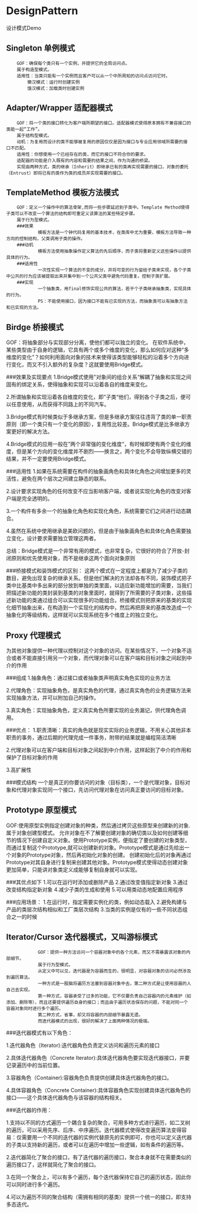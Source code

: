 DesignPattern
====
设计模式Demo



Singleton 单例模式
------
        GOF：确保每个类只有一个实例，并提供它的全局访问点。
        属于构造型模式。
        适用性：当类只能有一个实例而且客户可以从一个中所周知的访问点访问它时。
            懒汉模式：运行时创建实例
            饿汉模式：加载类时创建实例
    
Adapter/Wrapper 适配器模式
------
        GOF：将一个类的接口转化为客户端所期望的接口。适配器模式使得原本拥有不兼容接口的类能一起“工作”。
        属于结构型模式。
        动机：为复用而设计的类不能够被复用的原因仅仅是因为接口与专业应用领域所需要的接口不匹配。
        适用性：你想使用一个已经存在的类，而它的接口不符合你的要求。
        适配器的功能是介入既有的内容和需要的结果之间，作为沟通的桥梁。
        实现由两种方式，类的继承（Inherit）即继承已有的类再实现需要的接口，对象的委托（Entrust）即将已有的类作为类的成员并实现需要的接口。
        

TemplateMethod 模板方法模式
------
        GOF：定义一个操作中的算法骨架,而将一些步骤延迟到子类中。Template Method使得子类可以不改变一个算法的结构即可重定义该算法的某些特定步骤。
        属于行为型模式。
        ###效果
                模板方法是一个钟代码复用的基本技术，在类库中尤为重要，模板方法导致一种方向的控制结构，父类调用子类的操作。
        ###动机
                模板方法使用抽象操作定义算法的先后顺序，而子类将重新定义这些操作以提供具体的行为。
        ###适用性
                一次性实现一个算法的不变的成分，并将可变的行为留给子类来实现，各个子类中公共的行为应该被提取出来并集中到一个公共父类中避免代码重复。控制子类扩展。
        ###实现
                一个抽象类，用final修饰实现公共的算法，若干个子类继承抽象类，实现具体的行为。
                PS：不能使用接口，因为接口不能有已实现的方法，而抽象类可以有抽象方法和已实现的方法。
    
Birdge 桥接模式
------
GOF：将抽象部分与实现部分分离，使他们都可以独立的变化。
在软件系统中，某些类型由于自身的逻辑，它具有两个或多个维度的变化，那么如何应对这种“多维度的变化”？如何利用面向对象的技术来使得该类型能够轻松的沿着多个方向进行变化，而又不引入额外的复杂度？这就要使用Bridge模式。

###效果及实现要点
  1.Bridge模式使用"对象间的组合关系“解耦了抽象和实现之间固有的绑定关系，使得抽象和实现可以沿着各自的维度来变化。
  
  2.所谓抽象和实现沿着各自维度的变化，即”子类“他们，得到各个子类之后，便可以任意使用，从而获得不同路上的不同汽车。
  
  3.Bridge模式有时候类似于多继承方案，但是多继承方案往往违背了类的单一职责原则（即一个类只有一个变化的原因），复用性比较差。Bridge模式是比多继承方案更好的解决方法。
  
  4.Bridge模式的应用一般在”两个非常强的变化维度“，有时候即使有两个变化的维度，但是某个方向的变化维度并不剧烈——换言之，两个变化不会导致纵横交错的结果，并不一定要使用Bridge模式。
  
###适用性
  1.如果在系统需要在构件的抽象画角色和具体化角色之间增加更多的灵活性，避免在两个层次之间建立静态的联系。
  
  2.设计要求实现角色的任何改变不应当影响客户端，或者说实现化角色的改变对客户端是完全透明的。
  
  3.一个构件有多余一个的抽象化角色和实现化角色，系统需要它们之间进行动态耦合。
  
  4.虽然在系统中使用继承是美欧问题的，但是由于抽象画角色和具体化角色需要独立变化，设计要求需要独立管理这两者。
  
  总结：Bridge模式是一个非常有用的模式，也非常复杂，它很好的符合了开放-封闭原则和优先使用对象，而不是继承这两个面向对象原则
  
###桥接模式和装饰模式的区别：
  这两个模式在一定程度上都是为了减少子类的数目，避免出现复杂的继承关系。但是他们解决的方法却各有不同，装饰模式把子类中比基类中多出来的部分放到单独的类里面，以适应新功能增加的需要，当我们把描述新功能的类封装到基类的对象里面时，就得到了所需要的子类对象，这些描述新功能的类通过组合可以实现很多的功能组合。桥接模式则把原来的基类的实现化细节抽象出来，在构造到一个实现化的结构中，然后再把原来的基类改造成一个抽象化的等级结构，这样就可以实现系统在多个维度上的独立变化。
  
Proxy 代理模式
------
为其他对象提供一种代理以控制对这个对象的访问。在某些情况下，一个对象不适合或者不能直接引用另一个对象，而代理对象可以在客户端和目标对象之间起到中介的作用

###组成
  1.抽象角色：通过接口或者抽象类声明真实角色实现的业务方法
  
  2.代理角色：实现抽象角色，是真实角色的代理，通过真实角色的业务逻辑方法来实现抽象方法，并可以附加自己的操作。
  
  3.真实角色：实现抽象角色，定义真实角色所要实现的业务漏记，供代理角色调用。
  
###优点：
  1.职责清晰：真实的角色就是现实实际的业务逻辑，不用关心其他非本职责的事务，通过后期的代理完成一件事务，附带的结果就是编程简洁清晰
  
  2.代理对象可以在客户端和目标对象之间起到中介作用，这样起到了中介的作用和保护了目标对象的作用
  
  3.高扩展性
  
###模式结构
  一个是真正的你要访问的对象（目标类），一个是代理对象，目标对象和代理对象实现同一个接口，先访问代理对象在访问真正要访问的目标对象。

Prototype 原型模式
-------
GOF:使用原型实例指定创建对象的种类，然后通过拷贝这些原型来创建新的对象.
属于对象创建型模式。
允许对象在不了解要创建对象的确切类以及如何创建等细节的情况下创建自定义对象。使用Prototype实例，便指定了要创建的对象类型，而通过复制这个Prototype,就可以创建新的对象。Prototype模式是通过先给出一个对象的Prototype对象，然后再初始化对象的创建。
创建初始化后的对象再通过Prototype对其自身进行复制来创建其他对象。Prototype模式使得动态创建对象更加简单，只能讲对象类定义成能够复制自身就可以实现。

###其优点如下
                1.可以在运行时添加或删除产品
                2.通过改变值指定新对象
                3.通过改变结构指定新对象
                4.减少子类的生成和使用
                5.可以用类动态地配置应用程序
  
###应用场景：
                1.在运行时，指定需要实例化的类，例如动态载入
                2.避免构建与产品的类层次结构相似和工厂类层次结构
                3.当类的实例是仅有的一些不同状态组合之一的时候

Iterator/Cursor   迭代器模式，又叫游标模式
-------
                GOF：提供一种方法访问一个容器对象中的各个元素，而又不需暴露该对象的内部细节。
                属于行为型模式。
                从定义中可以见，迭代器是为容器而生的，很明显，对容器对象的访问必然涉及到遍历算法。
                一种方式是一股脑将遍历方法塞到容器对象中去，第二种方式是让使用容器的人自己去实现。
                第一种方式，容器承受了过多的功能，它不仅要负责自己容器内的元素维护（如添加、删除等），而且还要提供遍历自身的接口；而且由于遍历状态保存的问题，不能对同一个容器对象同时进行多个遍历。
                第二种方式，省事，却又将容器的内部细节暴露无遗。
                而迭代器模式的出现，很好的解决了上面两种情况的极端。
                
###迭代器模式有以下角色：

  1.迭代器角色（Iterator):迭代器角色负责定义访问和遍历元素的接口
  
  2.具体迭代器角色（Concrete Iterator):具体迭代器角色要实现迭代器接口，并要记录遍历中的当前位置。
  
  3.容器角色（Container):容器角色负责提供创建具体迭代器角色的接口。
  
  4.具体容器角色（Concrete Container):具体容器角色实现创建具体迭代器角色的接口——这个具体迭代器角色与该容器的结构相关。
  
###迭代器的作用：

  1.支持以不同的方式遍历一个耦合复杂的聚合，可用多种方式进行遍历，如二叉树的遍历，可以采用先序、后序、中序遍历。迭代器模式使得改变遍历算法变得容易：仅需要用一个不同的迭代器的实例代替原先的实例即可，你也可以定义迭代器的子类以支持新的遍历，或者可以在遍历中增加一些逻辑，如有条件的遍历等。
  
  2.迭代器简化了聚合的接口，有了迭代器的遍历接口，聚合本身就不在需要类似的遍历接口了，这样就简化了聚合的接口。
  
  3.在同一个聚合上，可以有多个遍历，每个迭代器保持它自己的遍历状态，因此你可以同时进行多个遍历。
  
  4.可以为遍历不同的聚合结构（需拥有相同的基类）提供一个统一的接口，即支持多态迭代。
  
